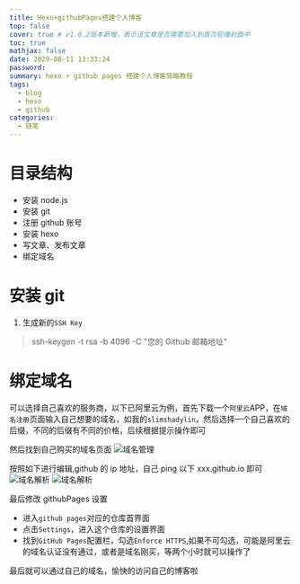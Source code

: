 ```yaml
---
title: Hexo+githubPages搭建个人博客
top: false
cover: true # v1.0.2版本新增，表示该文章是否需要加入到首页轮播封面中
toc: true
mathjax: false
date: 2020-08-11 13:33:24
password:
summary: hexo + github pages 搭建个人博客简略教程
tags:
  - blog
  - hexo
  - github
categories:
  - 随笔
---
```


# 目录结构

- 安装 node.js
- 安装 git
- 注册 github 账号
- 安装 hexo
- 写文章、发布文章
- 绑定域名

# 安装 git

1. 生成新的`SSH Key`

> ssh-keygen -t rsa -b 4096 -C "您的 Github 邮箱地址"

# 绑定域名

可以选择自己喜欢的服务商，以下已阿里云为例，首先下载一个`阿里云`APP，在`域名注册`页面输入自己想要的域名，如我的`slimshadylin`，然后选择一个自己喜欢的后缀，不同的后缀有不同的价格，后续根据提示操作即可

然后找到自己购买的域名页面
![域名管理](domain.jpg)

按照如下进行编辑,github 的 ip 地址，自己 ping 以下 xxx.github.io 即可
![域名解析](domain1.jpg)
![域名解析](domain2.jpg)

最后修改 githubPages 设置

- 进入`github pages`对应的仓库首界面
- 点击`Settings`，进入这个仓库的设置界面
- 找到`GitHub Pages`配置栏，勾选`Enforce HTTPS`,如果不可勾选，可能是阿里云的域名认证没有通过，或者是域名刚买，等两个小时就可以操作了

最后就可以通过自己的域名，愉快的访问自己的博客啦
